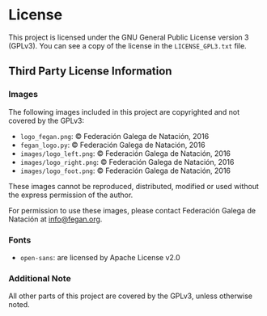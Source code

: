 # License

This project is licensed under the GNU General Public License version 3 (GPLv3). You can see a copy of the license in the `LICENSE_GPL3.txt` file.


## Third Party License Information

### Images

The following images included in this project are copyrighted and not covered by the GPLv3:

- `logo_fegan.png`: © Federación Galega de Natación, 2016
- `fegan_logo.py`: © Federación Galega de Natación, 2016
- `images/logo_left.png`: © Federación Galega de Natación, 2016
- `images/logo_right.png`: © Federación Galega de Natación, 2016
- `images/logo_foot.png`: © Federación Galega de Natación, 2016

These images cannot be reproduced, distributed, modified or used without the express permission of the author.

For permission to use these images, please contact Federación Galega de Natación at info@fegan.org.

### Fonts

- `open-sans`: are licensed by Apache License v2.0

### Additional Note

All other parts of this project are covered by the GPLv3, unless otherwise noted.


